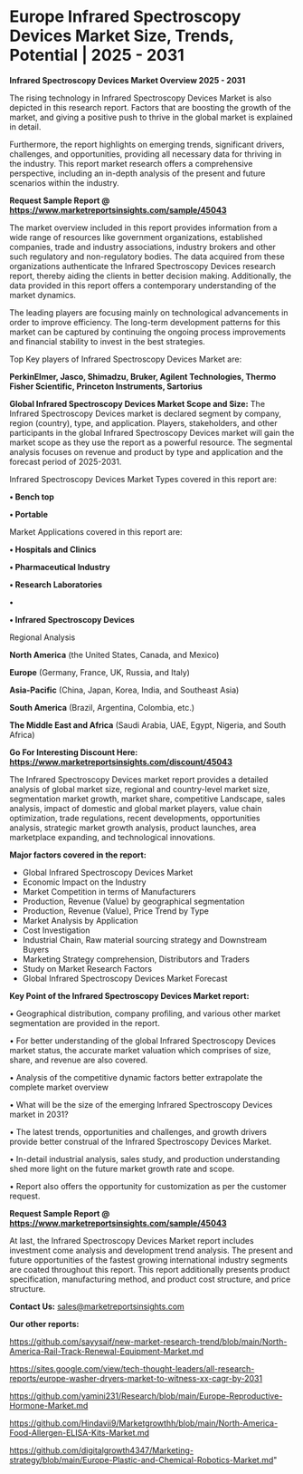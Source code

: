 # Europe Infrared Spectroscopy Devices Market Size, Trends, Potential | 2025 - 2031

<Strong> Infrared Spectroscopy Devices Market Overview 2025 - 2031</strong>

The rising technology in Infrared Spectroscopy Devices Market is also depicted in this research report. Factors that are boosting the growth of the market, and giving a positive push to thrive in the global market is explained in detail.

Furthermore, the report highlights on emerging trends, significant drivers, challenges, and opportunities, providing all necessary data for thriving in the industry. This report market research offers a comprehensive perspective, including an in-depth analysis of the present and future scenarios within the industry.

<strong>Request Sample Report @ <a href=https://www.marketreportsinsights.com/sample/45043>https://www.marketreportsinsights.com/sample/45043</a></strong>

The market overview included in this report provides information from a wide range of resources like government organizations, established companies, trade and industry associations, industry brokers and other such regulatory and non-regulatory bodies. The data acquired from these organizations authenticate the Infrared Spectroscopy Devices research report, thereby aiding the clients in better decision making. Additionally, the data provided in this report offers a contemporary understanding of the market dynamics.

The leading players are focusing mainly on technological advancements in order to improve efficiency. The long-term development patterns for this market can be captured by continuing the ongoing process improvements and financial stability to invest in the best strategies.

Top Key players of Infrared Spectroscopy Devices Market are:

<strong>PerkinElmer, Jasco, Shimadzu, Bruker, Agilent Technologies, Thermo Fisher Scientific, Princeton Instruments, Sartorius</strong>

<strong><b>Global Infrared Spectroscopy Devices Market Scope and Size:</b></strong>
The Infrared Spectroscopy Devices market is declared segment by company, region (country), type, and application. Players, stakeholders, and other participants in the global Infrared Spectroscopy Devices market will gain the market scope as they use the report as a powerful resource. The segmental analysis focuses on revenue and product by type and application and the forecast period of 2025-2031.

Infrared Spectroscopy Devices Market Types covered in this report are:

<strong>•  Bench top

•  Portable</strong>

Market Applications covered in this report are:

<strong>•  Hospitals and Clinics

•  Pharmaceutical Industry

•  Research Laboratories

•  

•  Infrared Spectroscopy Devices</strong> 

Regional Analysis

<strong>North America</strong> (the United States, Canada, and Mexico)

<strong>Europe</strong> (Germany, France, UK, Russia, and Italy)

<strong>Asia-Pacific</strong> (China, Japan, Korea, India, and Southeast Asia)

<strong>South America</strong> (Brazil, Argentina, Colombia, etc.)

<strong>The Middle East and Africa</strong> (Saudi Arabia, UAE, Egypt, Nigeria, and South Africa)

<strong>Go For Interesting Discount Here: <a href=https://www.marketreportsinsights.com/discount/45043>https://www.marketreportsinsights.com/discount/45043</a></strong>

The Infrared Spectroscopy Devices market report provides a detailed analysis of global market size, regional and country-level market size, segmentation market growth, market share, competitive Landscape, sales analysis, impact of domestic and global market players, value chain optimization, trade regulations, recent developments, opportunities analysis, strategic market growth analysis, product launches, area marketplace expanding, and technological innovations.

<strong><b>Major factors covered in the report:</b></strong>
<ul>
  <li>Global Infrared Spectroscopy Devices Market </li>
  <li>Economic Impact on the Industry</li>
  <li>Market Competition in terms of Manufacturers</li>
  <li>Production, Revenue (Value) by geographical segmentation</li>
  <li>Production, Revenue (Value), Price Trend by Type</li>
  <li>Market Analysis by Application</li>
  <li>Cost Investigation</li>
  <li>Industrial Chain, Raw material sourcing strategy and Downstream Buyers</li>
  <li>Marketing Strategy comprehension, Distributors and Traders</li>
  <li>Study on Market Research Factors</li>
  <li>Global Infrared Spectroscopy Devices Market Forecast</li>
</ul>

<strong><b>Key Point of the Infrared Spectroscopy Devices Market report:</b></strong>

• Geographical distribution, company profiling, and various other market segmentation are provided in the report.

• For better understanding of the global Infrared Spectroscopy Devices market status, the accurate market valuation which comprises of size, share, and revenue are also covered.

• Analysis of the competitive dynamic factors better extrapolate the complete market overview

• What will be the size of the emerging Infrared Spectroscopy Devices market in 2031?

• The latest trends, opportunities and challenges, and growth drivers provide better construal of the Infrared Spectroscopy Devices Market.

• In-detail industrial analysis, sales study, and production understanding shed more light on the future market growth rate and scope.

• Report also offers the opportunity for customization as per the customer request.

<strong>Request Sample Report @ <a href=https://www.marketreportsinsights.com/sample/45043>https://www.marketreportsinsights.com/sample/45043</a></strong>

At last, the Infrared Spectroscopy Devices Market report includes investment come analysis and development trend analysis. The present and future opportunities of the fastest growing international industry segments are coated throughout this report. This report additionally presents product specification, manufacturing method, and product cost structure, and price structure.

<strong>Contact Us:</strong>
sales@marketreportsinsights.com

<strong>Our other reports:</strong>

<a href=https://github.com/sayysaif/new-market-research-trend/blob/main/North-America-Rail-Track-Renewal-Equipment-Market.md>https://github.com/sayysaif/new-market-research-trend/blob/main/North-America-Rail-Track-Renewal-Equipment-Market.md</a>

<a href=https://sites.google.com/view/tech-thought-leaders/all-research-reports/europe-washer-dryers-market-to-witness-xx-cagr-by-2031>https://sites.google.com/view/tech-thought-leaders/all-research-reports/europe-washer-dryers-market-to-witness-xx-cagr-by-2031</a>

<a href=https://github.com/yamini231/Research/blob/main/Europe-Reproductive-Hormone-Market.md>https://github.com/yamini231/Research/blob/main/Europe-Reproductive-Hormone-Market.md</a>

<a href=https://github.com/Hindavii9/Marketgrowthh/blob/main/North-America-Food-Allergen-ELISA-Kits-Market.md>https://github.com/Hindavii9/Marketgrowthh/blob/main/North-America-Food-Allergen-ELISA-Kits-Market.md</a>

<a href=https://github.com/digitalgrowth4347/Marketing-strategy/blob/main/Europe-Plastic-and-Chemical-Robotics-Market.md>https://github.com/digitalgrowth4347/Marketing-strategy/blob/main/Europe-Plastic-and-Chemical-Robotics-Market.md</a>"
